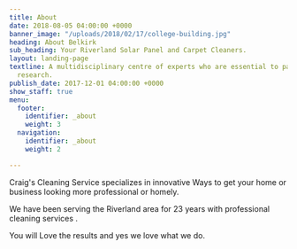 ```yaml
---
title: About
date: 2018-08-05 04:00:00 +0000
banner_image: "/uploads/2018/02/17/college-building.jpg"
heading: About Belkirk
sub_heading: Your Riverland Solar Panel and Carpet Cleaners.
layout: landing-page
textline: A multidisciplinary centre of experts who are essential to patient-oriented
  research.
publish_date: 2017-12-01 04:00:00 +0000
show_staff: true
menu:
  footer:
    identifier: _about
    weight: 3
  navigation:
    identifier: _about
    weight: 2

---
```

Craig's Cleaning Service specializes in innovative Ways to get your home or business looking more professional or homely.

We have been serving the Riverland area for 23 years with professional cleaning services .

You will Love the results and yes we love what we do.